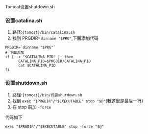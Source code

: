 Tomcat设置shutdown.sh

### 设置catalina.sh

1. 路径:`{tomcat}/bin/catalina.sh`
2. 找到 PRGDIR=`dirname "$PRG"`,下面添加代码

```
PRGDIR=`dirname "$PRG"`
# 下面添加
if [ -z "$CATALINA_PID" ]; then
      CATALINA_PID=$PRGDIR/CATALINA_PID
      cat $CATALINA_PID
fi
```


### 设置shutdown.sh
1. 路径:`{tomcat}/bin/设置shutdown.sh`
2. 找到 `exec "$PRGDIR"/"$EXECUTABLE" stop "$@"`(我这里是最后一行)
3. 在 stop 前加 `-force`

代码如下

```
exec "$PRGDIR"/"$EXECUTABLE" stop -force "$@"
```
